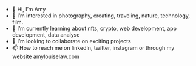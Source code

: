 - 👋 Hi, I’m Amy
- 👀 I’m interested in photography, creating, traveling, nature, technology, film.
- 🌱 I’m currently learning about nfts, crypto, web development, app development, data analyse
- 💞️ I’m looking to collaborate on exciting projects
- 📫 How to reach me on linkedIn, twitter, instagram or through my website amylouiselaw.com

<!---
amy19law/amy19law is a ✨ special ✨ repository because its `README.md` (this file) appears on your GitHub profile.
You can click the Preview link to take a look at your changes.
--->
